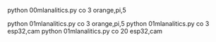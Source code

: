 
python 00mlanalitics.py co 3 orange,pi,5

python 01mlanalitics.py co 3 orange,pi,5
python 01mlanalitics.py co 3 esp32,cam
python 01mlanalitics.py co 20 esp32,cam

